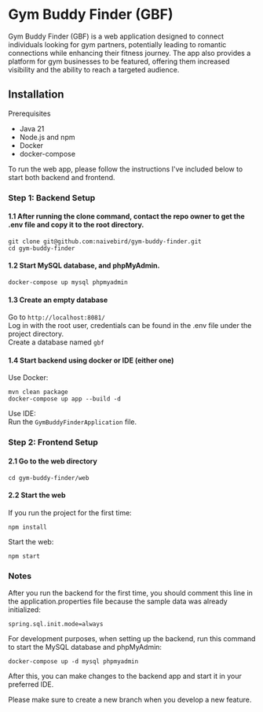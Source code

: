 # Gym Buddy Finder (GBF)

Gym Buddy Finder (GBF) is a web application designed to connect individuals looking for gym partners, potentially leading to romantic connections while enhancing their fitness journey. The app also provides a platform for gym businesses to be featured, offering them increased visibility and the ability to reach a targeted audience.


## Installation
Prerequisites
- Java 21
- Node.js and npm
- Docker
- docker-compose

To run the web app, please follow the instructions I've included below to start both backend and frontend.
  
### Step 1: Backend Setup
#### 1.1 After running the clone command, contact the repo owner to get the .env file and copy it to the root directory.
```
git clone git@github.com:naivebird/gym-buddy-finder.git
cd gym-buddy-finder
```
#### 1.2 Start MySQL database, and phpMyAdmin.
```
docker-compose up mysql phpmyadmin
```
#### 1.3 Create an empty database <br />
Go to `http://localhost:8081/`<br />
Log in with the root user, credentials can be found in the .env file under the project directory.<br />
Create a database named `gbf`<br />

#### 1.4 Start backend using docker or IDE (either one)
Use Docker:
```
mvn clean package
docker-compose up app --build -d
```
Use IDE:<br />
Run the `GymBuddyFinderApplication` file.


### Step 2: Frontend Setup
#### 2.1 Go to the web directory
```
cd gym-buddy-finder/web
```
#### 2.2 Start the web
If you run the project for the first time:
```
npm install
```
Start the web:
```
npm start
```
### Notes
After you run the backend for the first time, you should comment this line in the application.properties file because the sample data was already initialized:
```
spring.sql.init.mode=always
```
For development purposes, when setting up the backend, run this command to start the MySQL database and phpMyAdmin:
```
docker-compose up -d mysql phpmyadmin
```
After this, you can make changes to the backend app and start it in your preferred IDE.

Please make sure to create a new branch when you develop a new feature.
